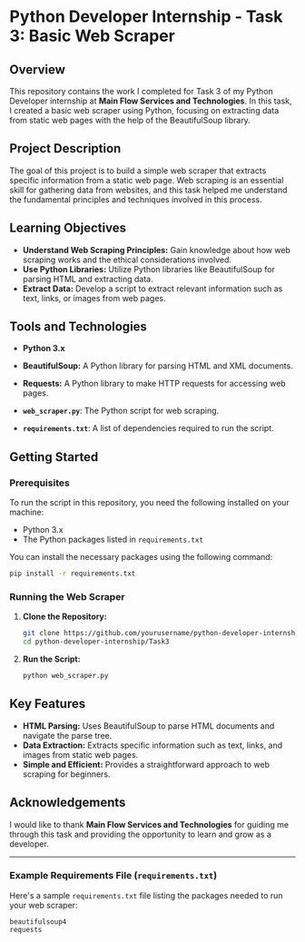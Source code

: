 # Python Developer Internship - Task 3: Basic Web Scraper

## Overview

This repository contains the work I completed for Task 3 of my Python Developer internship at **Main Flow Services and Technologies**. In this task, I created a basic web scraper using Python, focusing on extracting data from static web pages with the help of the BeautifulSoup library.

## Project Description

The goal of this project is to build a simple web scraper that extracts specific information from a static web page. Web scraping is an essential skill for gathering data from websites, and this task helped me understand the fundamental principles and techniques involved in this process.

## Learning Objectives

- **Understand Web Scraping Principles:** Gain knowledge about how web scraping works and the ethical considerations involved.
- **Use Python Libraries:** Utilize Python libraries like BeautifulSoup for parsing HTML and extracting data.
- **Extract Data:** Develop a script to extract relevant information such as text, links, or images from web pages.

## Tools and Technologies

- **Python 3.x**
- **BeautifulSoup:** A Python library for parsing HTML and XML documents.
- **Requests:** A Python library to make HTTP requests for accessing web pages.


- **`web_scraper.py`**: The Python script for web scraping.
- **`requirements.txt`**: A list of dependencies required to run the script.


## Getting Started

### Prerequisites

To run the script in this repository, you need the following installed on your machine:

- Python 3.x
- The Python packages listed in `requirements.txt`

You can install the necessary packages using the following command:

```bash
pip install -r requirements.txt
```

### Running the Web Scraper

1. **Clone the Repository:**

   ```bash
   git clone https://github.com/yourusername/python-developer-internship.git
   cd python-developer-internship/Task3
   ```

2. **Run the Script:**

   ```bash
   python web_scraper.py
   ```

## Key Features

- **HTML Parsing:** Uses BeautifulSoup to parse HTML documents and navigate the parse tree.
- **Data Extraction:** Extracts specific information such as text, links, and images from static web pages.
- **Simple and Efficient:** Provides a straightforward approach to web scraping for beginners.


## Acknowledgements

I would like to thank **Main Flow Services and Technologies** for guiding me through this task and providing the opportunity to learn and grow as a developer.

---


### Example Requirements File (`requirements.txt`)

Here's a sample `requirements.txt` file listing the packages needed to run your web scraper:

```
beautifulsoup4
requests
```
